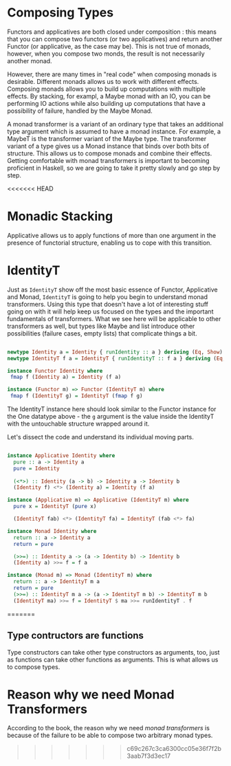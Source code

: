 # Composing Types

Functors and applicatives are both closed under composition : this means that
you can compose two functors (or two applicatives) and return another Functor
(or applicative, as the case may be). This is not true of monads, however, when
you compose two monds, the result is not necessarily another monad.

However, there are many times in "real code" when composing monads is
desirable. Different monads allows us to work with different effects. Composing
monads allows you to build up computations with multiple effects. By stacking,
for exampl, a Maybe monad with an IO, you can be performing IO actions while
also building up computations that have a possibility of failure, handled by
the Maybe Monad.

A monad transformer is a variant of an ordinary type that takes an
additional type argument which is assumed to have a monad instance. For
example, a MaybeT is the transformer variant of the Maybe type. The transformer
variant of a type gives us a Monad instance that binds over both bits of
structure. This allows us to compose monads and combine their effects. Getting
comfortable with monad transformers is important to becoming proficient in
Haskell, so we are going to take it pretty slowly and go step by step.

<<<<<<< HEAD
# Monadic Stacking

Applicative allows us to apply functions of more than one argument in the
presence of functorial structure, enabling us to cope with this transition.

# IdentityT 

Just as `IdentityT` show off the most basic essence of Functor, Applicative and
Monad, `IdentityT` is going to help you begin to understand monad transformers.
Using this type that doesn't have a lot of interesting stuff going on with it
will help keep us focused on the types and the important fundamentals of
transformers. What we see here will be applicable to other transformers as
well, but types like Maybe and list introduce other possibilities (failure
cases, empty lists) that complicate things a bit.

```haskell

newtype Identity a = Identity { runIdentity :: a } deriving (Eq, Show) 
newtype IdentityT f a = IdentityT { runIdentityT :: f a } deriving (Eq, Show) 

instance Functor Identity where
 fmap f (Identity a) = Identity (f a)

instance (Functor m) => Functor (IdentityT m) where
 fmap f (IdentityT g) = IdentityT (fmap f g)

```

The IdentityT instance here should look similar to the Functor instance for the
One datatype above - the `g` argument is the value inside the IdentityT with the
untouchable structure wrapped around it. 

Let's dissect the code and understand its individual moving parts.

```haskell

instance Applicative Identity where
  pure :: a -> Identity a
  pure = Identity
  
  (<*>) :: Identity (a -> b) -> Identity a -> Identity b
  (Identity f) <*> (Identity a) = Identity (f a) 

instance (Applicative m) => Applicative (IdentityT m) where
  pure x = IdentityT (pure x)

  (IdentityT fab) <*> (IdentityT fa) = IdentityT (fab <*> fa)

instance Monad Identity where
  return :: a -> Identity a
  return = pure

  (>>=) :: Identity a -> (a -> Identity b) -> Identity b
  (Identity a) >>= f = f a

instance (Monad m) => Monad (IdentityT m) where
  return :: a -> IdentityT m a
  return = pure
  (>>=) :: IdentityT m a -> (a -> IdentityT m b) -> IdentityT m b
  (IdentityT ma) >>= f = IdentityT $ ma >>= runIdentityT . f

```

=======
## Type contructors are functions

Type constructors can take other type constructors as arguments, too, just as
functions can take other functions as arguments. This is what allows us to
compose types.

# Reason why we need Monad Transformers

According to the book, the reason why we need _monad transformers_ is because
of the failure to be able to compose two arbitrary monad types.
>>>>>>> c69c267c3ca6300cc05e36f7f2b3aab7f3d3ec17

